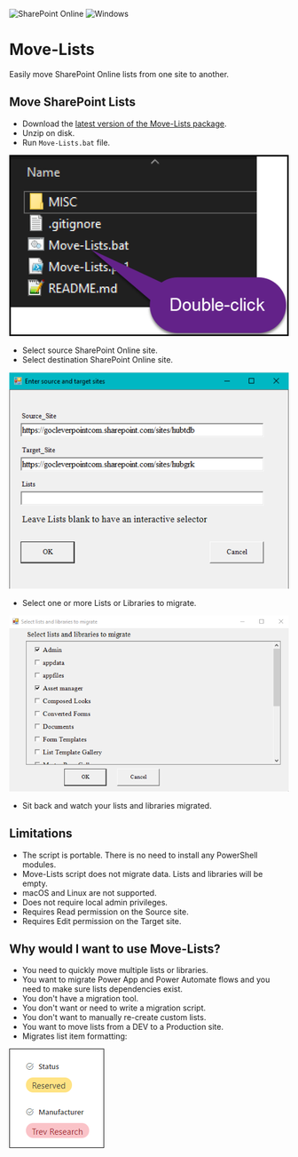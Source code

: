 ![SharePoint Online](https://img.shields.io/badge/SharePoint-Online-yellow.svg) 
![Windows](https://img.shields.io/static/v1?label=OS&message=Windows&color=green)

# Move-Lists

Easily move SharePoint Online lists from one site to another.

## Move SharePoint Lists

- Download the [latest version of the Move-Lists package](https://github.com/Zerg00s/Move-Lists/releases/download/1.0/Move-Lists.zip).
- Unzip on disk.
- Run `Move-Lists.bat` file.

![](MISC/IMG/Double-click.png)

- Select source SharePoint Online site.
- Select destination SharePoint Online site.

![](MISC/IMG/First-form.png)

- Select one or more Lists or Libraries to migrate.

![](MISC/IMG/Second-form.png)

- Sit back and watch your lists and libraries migrated.

## Limitations
- The script is portable. There is no need to install any PowerShell modules.
- Move-Lists script does not migrate data. Lists and libraries will be empty. 
- macOS and Linux are not supported.
- Does not require local admin privileges.
- Requires Read permission on the Source site.
- Requires Edit permission on the Target site.

## Why would I want to use Move-Lists?
- You need to quickly move multiple lists or libraries.
- You want to migrate Power App and Power Automate flows and you need to make sure lists dependencies exist.
- You don't have a migration tool.
- You don't want or need to write a migration script.
- You don't want to manually re-create custom lists.
- You want to move lists from a DEV to a Production site.
- Migrates list item formatting:

![](MISC/IMG/Formatting.png)